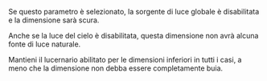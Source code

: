 Se questo parametro è selezionato, la sorgente di luce globale è disabilitata e la dimensione sarà scura.

Anche se la luce del cielo è disabilitata, questa dimensione non avrà alcuna fonte di luce naturale.

Mantieni il lucernario abilitato per le dimensioni inferiori in tutti i casi, a meno che la dimensione non debba essere completamente buia.